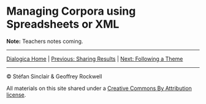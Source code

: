 # Managing Corpora using Spreadsheets or XML

**Note:** Teachers notes coming.

----

[Dialogica Home](/index.md) | [Previous: Sharing Results](/share.md) | [Next: Following a Theme](/following.md)

----

&copy; Stéfan Sinclair & Geoffrey Rockwell

All materials on this site shared under a [Creative Commons By Attribution license](https://creativecommons.org/licenses/by/4.0/).
